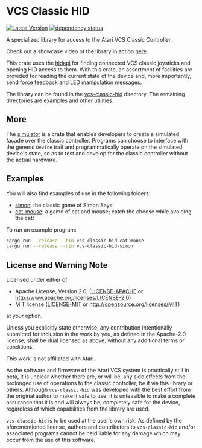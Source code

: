 # VCS Classic HID

[![Latest Version](https://img.shields.io/crates/v/vcs-classic-hid.svg)](https://crates.io/crates/vcs-classic-hid) [![dependency status](https://deps.rs/repo/github/Enet4/vcs-classic-hid/status.svg)](https://deps.rs/repo/github/Enet4/vcs-classic-hid)

A specialized library for access to the Atari VCS Classic Controller.

Check out a showcase video of the library in action [here](https://www.youtube.com/watch?v=bpBjXCxH0Sw).

This crate uses the [hidapi](https://crates.io/crates/hidapi)
for finding connected VCS classic joysticks and opening HID access to them.
With this crate, an assortment of facilities are provided
for reading the current state of the device and,
more importantly, send force feedback and LED manipulation messages.

The library can be found in the [vcs-classic-hid](vcs-classic-hid) directory.
The remaining directories are examples and other utilities.

## More

The [simulator](simulator) is a crate
that enables developers to create a simulated façade
over the classic controller.
Programs can choose to interface with the generic `Device` trait
and programmatically operate on the simulated device's state,
so as to test and develop for the classic controller
without the actual hardware.

## Examples

You will also find examples of use in the following folders:

- [simon](simon): the classic game of Simon Says!
- [cat-mouse](cat-mouse): a game of cat and mouse; catch the cheese while avoiding the cat!

To run an example program:

```sh
cargo run --release --bin vcs-classic-hid-cat-mouse
cargo run --release --bin vcs-classic-hid-simon
```

## License and Warning Note

Licensed under either of

* Apache License, Version 2.0, ([LICENSE-APACHE](LICENSE-APACHE) or <http://www.apache.org/licenses/LICENSE-2.0>)
* MIT license ([LICENSE-MIT](LICENSE-MIT) or <http://opensource.org/licenses/MIT>)

at your option.

Unless you explicitly state otherwise, any contribution intentionally submitted
for inclusion in the work by you, as defined in the Apache-2.0 license, shall be dual licensed as above, without any
additional terms or conditions.

This work is not affiliated with Atari.

As the software and firmware of the Atari VCS system
is practically still in beta,
it is unclear whether there are, or will be, any side effects
from the prolonged use of operations to the classic controller,
be it via this library or others.
Although `vcs-classic-hid` was developed with the best effort
from the original author to make it safe to use,
it is unfeasible to make a complete assurance that it is and will always be,
completely safe for the device,
regardless of which capabilities from the library are used.

`vcs-classic-hid` is to be used at the user's own risk.
As defined by the aforementioned license,
authors and contributors to `vcs-classic-hid` and/or associated programs
cannot be held liable for any damage
which may occur from the use of this software.
